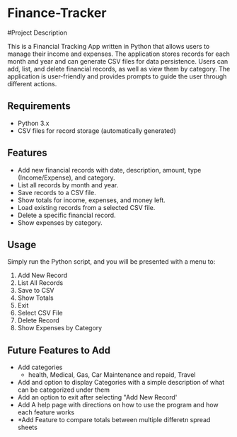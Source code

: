 # Finance-Tracker

#Project Description

This is a Financial Tracking App written in Python that allows users to manage their income and expenses. The application stores records for each month and year and can generate CSV files for data persistence. Users can add, list, and delete financial records, as well as view them by category. The application is user-friendly and provides prompts to guide the user through different actions.

## Requirements
- Python 3.x
- CSV files for record storage (automatically generated)
## Features
- Add new financial records with date, description, amount, type (Income/Expense), and category.
- List all records by month and year.
- Save records to a CSV file.
- Show totals for income, expenses, and money left.
- Load existing records from a selected CSV file.
- Delete a specific financial record.
- Show expenses by category.
## Usage

Simply run the Python script, and you will be presented with a menu to:

1. Add New Record
2. List All Records
3. Save to CSV
4. Show Totals
5. Exit
6. Select CSV File
7. Delete Record
8. Show Expenses by Category

## Future Features to Add
- Add categories
  - health, Medical, Gas, Car Maintenance and repaid, Travel
- Add and option to display Categories with a simple description of what can be categorized under them
- Add an option to exit after selecting "Add New Record'
- Add A help page with directions on how to use the program and how each feature works
- *Add Feature to compare totals between multiple differetn spread sheets
